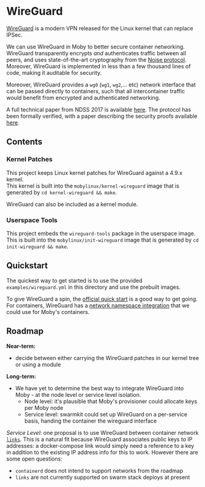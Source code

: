 # WireGuard

[WireGuard](https://www.wireguard.com) is a modern VPN released for the Linux kernel that can replace IPSec.

We can use WireGuard in Moby to better secure container networking.
WireGuard transparently encrypts *and* authenticates traffic between all peers, and uses state-of-the-art cryptography
from the [Noise protocol](https://noiseprotocol.org/). Moreover, WireGuard is implemented in less than a few thousand
lines of code, making it auditable for security.

Moreover, WireGuard provides a `wg0` (`wg1`, `wg2`,... etc) network interface that can be passed directly to containers,
such that all intercontainer traffic would benefit from encrypted and authenticated networking.

A full technical paper from NDSS 2017 is available [here](https://www.wireguard.com/papers/wireguard.pdf). The protocol has been formally verified, with a paper describing the security proofs available [here](https://www.wireguard.com/papers/wireguard-formal-verification.pdf).

## Contents

### Kernel Patches
This project keeps Linux kernel patches for WireGuard against a 4.9.x kernel.  
This kernel is built into the `mobylinux/kernel-wireguard` image that is generated by `cd kernel-wireguard && make`.

WireGuard can also be included as a kernel module.

### Userspace Tools
This project embeds the `wireguard-tools` package in the userspace image.
This is built into the `mobylinux/init-wireguard` image that is generated by `cd init-wireguard && make`.

## Quickstart
The quickest way to get started is to use the provided `examples/wireguard.yml` in this directory and use the prebuilt images.

To give WireGuard a spin, the [official quick start](https://www.wireguard.com/quickstart/) is a good way to get going.  For containers,
WireGuard has a [network namespace integration](https://www.wireguard.com/netns/) that we could use for Moby's containers.

## Roadmap

**Near-term:**
- decide between either carrying the WireGuard patches in our kernel tree or using a module

**Long-term:**

- We have yet to determine the best way to integrate WireGuard into Moby - at the node level or service level isolation.
  - Node level: it's plausible that Moby's provisioner could allocate keys per Moby node
  - Service level: swarmkit could set up WireGuard on a per-service basis, handing the container the wireguard interface

*Service Level*: one proposal is to use WireGuard between container network [`links`](https://docs.docker.com/compose/networking/#links).
This is a natural fit because WireGuard associates public keys to IP addresses: a docker-compose link would simply need
a reference to a key in addition to the existing IP address info for this to work.  However there are some open questions:
  - `containerd` does not intend to support networks from the roadmap
  - `links` are not currently supported on swarm stack deploys at present
